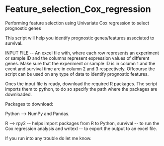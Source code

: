 # Feature_selection_Cox_regression
Performing feature selection using Univariate Cox regression to select prognostic genes


This script will help you identify prognostic genes/features associated to survival.

INPUT FILE -- An excel file with, where each row represents an experiment or sample ID and the columns represent expression values of different genes. Make sure that the experiment or sample ID is in column 1 and the event and survival time are in column 2 and 3 respectively. Offcourse the script can be used on any type of data to identify prognostic features.

Ones the input file is ready, download the required R packages. The script imports them to python, to do so specify the path where the packages are downloaded.

Packages to download:

Python --> NumPy and Pandas.

R --> rpy2 -- helps import packages from R to Python, survival -- to run the Cox regression analysis and writexl -- to export the output to an excel file.

If you run into any trouble do let me know.

